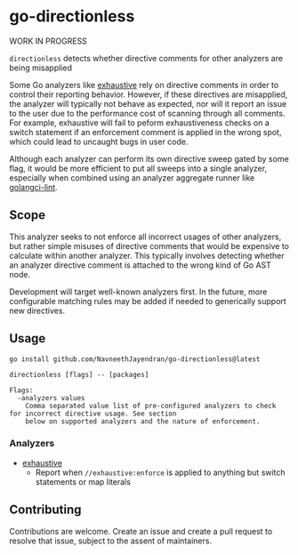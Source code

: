 # go-directionless

WORK IN PROGRESS

`directionless` detects whether directive comments for other analyzers are being misapplied

Some Go analyzers like [exhaustive](https://github.com/nishants/exhaustive) rely on directive comments in order to
control their reporting behavior. However, if these directives are misapplied, the analyzer will typically not behave
as expected, nor will it report an issue to the user due to the performance cost of scanning through all comments. For
example, exhaustive will fail to peform exhaustiveness checks on a switch statement if an enforcement comment is
applied in the wrong spot, which could lead to uncaught bugs in user code.

Although each analyzer can perform its own directive sweep gated by some flag, it would be more efficient to put all
sweeps into a single analyzer, especially when combined using an analyzer aggregate runner like
[golangci-lint](https://github.com/golangci/golangci-lint).

## Scope

This analyzer seeks to not enforce all incorrect usages of other analyzers, but rather simple misuses of directive
comments that would be expensive to calculate within another analyzer. This typically involves detecting whether an
analyzer directive comment is attached to the wrong kind of Go AST node.

Development will target well-known analyzers first. In the future, more configurable matching rules may be added if
needed to generically support new directives.

## Usage 

```shell
go install github.com/NavneethJayendran/go-directionless@latest

directionless [flags] -- [packages]

Flags:
  -analyzers values
	Comma separated value list of pre-configured analyzers to check for incorrect directive usage. See section
	below on supported analyzers and the nature of enforcement.
```


### Analyzers

* [exhaustive](https://github.com/nishants/exhaustive)
  - Report when `//exhaustive:enforce` is applied to anything but switch statements or map literals 


## Contributing

Contributions are welcome. Create an issue and create a pull request to resolve that issue, subject to the assent of
maintainers.
